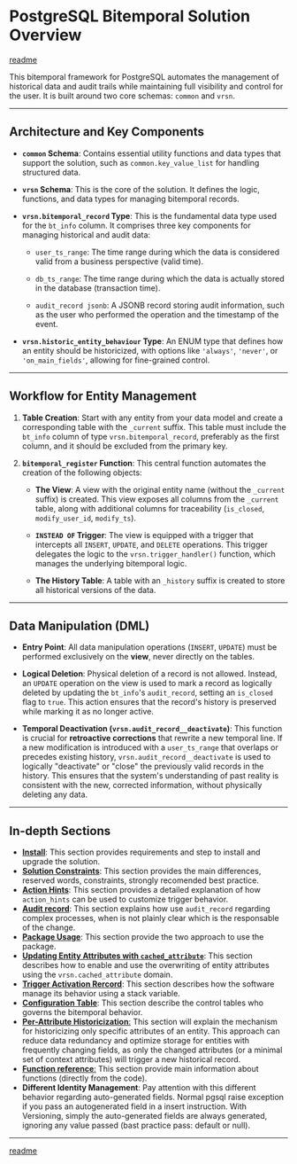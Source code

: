 # PostgreSQL Bitemporal Solution Overview

[readme](../README.md)

This bitemporal framework for PostgreSQL automates the management of historical data and audit trails while maintaining full visibility and control for the user. It is built around two core schemas: `common` and `vrsn`.

---

## Architecture and Key Components

* **`common` Schema**: Contains essential utility functions and data types that support the solution, such as `common.key_value_list` for handling structured data.

* **`vrsn` Schema**: This is the core of the solution. It defines the logic, functions, and data types for managing bitemporal records.

* **`vrsn.bitemporal_record` Type**: This is the fundamental data type used for the `bt_info` column. It comprises three key components for managing historical and audit data:

    * `user_ts_range`: The time range during which the data is considered valid from a business perspective (valid time).

    * `db_ts_range`: The time range during which the data is actually stored in the database (transaction time).

    * `audit_record jsonb`: A JSONB record storing audit information, such as the user who performed the operation and the timestamp of the event.

* **`vrsn.historic_entity_behaviour` Type**: An ENUM type that defines how an entity should be historicized, with options like `'always'`, `'never'`, or `'on_main_fields'`, allowing for fine-grained control.

---

## Workflow for Entity Management

1.  **Table Creation**: Start with any entity from your data model and create a corresponding table with the `_current` suffix. This table must include the `bt_info` column of type `vrsn.bitemporal_record`, preferably as the first column, and it should be excluded from the primary key.

2.  **`bitemporal_register` Function**: This central function automates the creation of the following objects:

    * **The View**: A view with the original entity name (without the `_current` suffix) is created. This view exposes all columns from the `_current` table, along with additional columns for traceability (`is_closed`, `modify_user_id`, `modify_ts`).

    * **`INSTEAD OF` Trigger**: The view is equipped with a trigger that intercepts all `INSERT`, `UPDATE`, and `DELETE` operations. This trigger delegates the logic to the `vrsn.trigger_handler()` function, which manages the underlying bitemporal logic.

    * **The History Table**: A table with an `_history` suffix is created to store all historical versions of the data.

---

## Data Manipulation (DML)

* **Entry Point**: All data manipulation operations (`INSERT`, `UPDATE`) must be performed exclusively on the **view**, never directly on the tables.

* **Logical Deletion**: Physical deletion of a record is not allowed. Instead, an `UPDATE` operation on the view is used to mark a record as logically deleted by updating the `bt_info`'s `audit_record`, setting an `is_closed` flag to `true`. This action ensures that the record's history is preserved while marking it as no longer active.

* **Temporal Deactivation (`vrsn.audit_record__deactivate`)**: This function is crucial for **retroactive corrections** that rewrite a new temporal line. If a new modification is introduced with a `user_ts_range` that overlaps or precedes existing history, `vrsn.audit_record__deactivate` is used to logically "deactivate" or "close" the previously valid records in the history. This ensures that the system's understanding of past reality is consistent with the new, corrected information, without physically deleting any data.

---

## In-depth Sections

* [**Install**](install.md): This section provides requirements and step to install and upgrade the solution.
* [**Solution Constraints**](solution_constraints.md): This section provides the main differences, reserved words, constraints, strongly recomended best practice.
* [**Action Hints**](action_hints.md): This section provides a detailed explanation of how `action_hints` can be used to customize trigger behavior.
* [**Audit record**](audit_record.md): This section explains how use `audit_record` regarding complex processes, when is not plainly clear which is the responsable of the change.
* [**Package Usage**](package_usage.md): This section provide the two approach to use the package.
* [**Updating Entity Attributes with `cached_attribute`**](object_field_behavior.md): This section describes how to enable and use the overwriting of entity attributes using the `vrsn.cached_attribute` domain.
* [**Trigger Activation Rercord**](tar.md): This section describes how the software manage its behavior using a stack variable. 
* [**Configuration Table**](configuration_table.md): This section describe the control tables who governs the bitemporal behavior.
* [**Per-Attribute Historicization**:](attribute_versioning.md) This section will explain the mechanism for historicizing only specific attributes of an entity. This approach can reduce data redundancy and optimize storage for entities with frequently changing fields, as only the changed attributes (or a minimal set of context attributes) will trigger a new historical record.
* [**Function reference**:](function_reference.md) This section provide main information about functions (directly from the code).
* **Different Identity Management**: Pay attention with this different behavior regarding auto-generated fields. Normal pgsql raise exception if you pass an autogenerated field in a insert instruction. With Versioning, simply the auto-generated fields are always generated, ignoring any value passed (bast practice pass: default or null).

---

[readme](../README.md)
